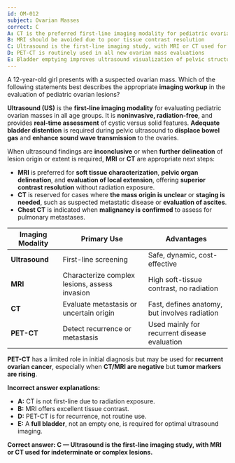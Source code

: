 ```yaml
---
id: OM-012
subject: Ovarian Masses
correct: C
A: CT is the preferred first-line imaging modality for pediatric ovarian masses
B: MRI should be avoided due to poor tissue contrast resolution
C: Ultrasound is the first-line imaging study, with MRI or CT used for indeterminate or complex lesions
D: PET-CT is routinely used in all new ovarian mass evaluations
E: Bladder emptying improves ultrasound visualization of pelvic structures
---
```


A 12-year-old girl presents with a suspected ovarian mass. Which of the following statements best describes the appropriate **imaging workup** in the evaluation of pediatric ovarian lesions?

<!-- EXPLANATION -->

**Ultrasound (US)** is the **first-line imaging modality** for evaluating pediatric ovarian masses in all age groups. It is **noninvasive, radiation-free**, and provides **real-time assessment** of cystic versus solid features. **Adequate bladder distention** is required during pelvic ultrasound to **displace bowel gas** and **enhance sound wave transmission** to the ovaries.

When ultrasound findings are **inconclusive** or when **further delineation** of lesion origin or extent is required, **MRI** or **CT** are appropriate next steps:  
- **MRI** is preferred for **soft tissue characterization**, **pelvic organ delineation**, and **evaluation of local extension**, offering **superior contrast resolution** without radiation exposure.  
- **CT** is reserved for cases where **the mass origin is unclear** or **staging is needed**, such as suspected metastatic disease or **evaluation of ascites**.  
- **Chest CT** is indicated when **malignancy is confirmed** to assess for pulmonary metastases.  

| **Imaging Modality** | **Primary Use** | **Advantages** |
|----------------------|-----------------|----------------|
| **Ultrasound** | First-line screening | Safe, dynamic, cost-effective |
| **MRI** | Characterize complex lesions, assess invasion | High soft-tissue contrast, no radiation |
| **CT** | Evaluate metastasis or uncertain origin | Fast, defines anatomy, but involves radiation |
| **PET-CT** | Detect recurrence or metastasis | Used mainly for recurrent disease evaluation |

**PET-CT** has a limited role in initial diagnosis but may be used for **recurrent ovarian cancer**, especially when **CT/MRI are negative** but **tumor markers are rising**.

**Incorrect answer explanations:**
- **A:** CT is not first-line due to radiation exposure.  
- **B:** MRI offers excellent tissue contrast.  
- **D:** PET-CT is for recurrence, not routine use.  
- **E:** A **full bladder**, not an empty one, is required for optimal ultrasound imaging.

**Correct answer: C — Ultrasound is the first-line imaging study, with MRI or CT used for indeterminate or complex lesions.**
